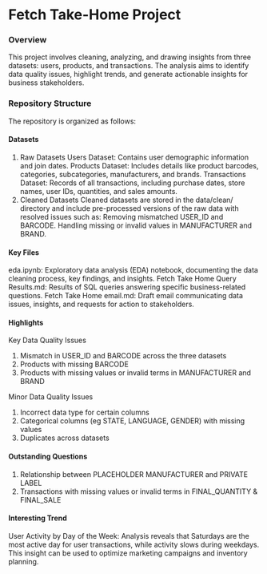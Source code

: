 # Fetch Take-Home Project

### Overview
This project involves cleaning, analyzing, and drawing insights from three datasets: users, products, and transactions. The analysis aims to identify data quality issues, highlight trends, and generate actionable insights for business stakeholders.

### Repository Structure
The repository is organized as follows:

#### Datasets
1. Raw Datasets
Users Dataset: Contains user demographic information and join dates.
Products Dataset: Includes details like product barcodes, categories, subcategories, manufacturers, and brands.
Transactions Dataset: Records of all transactions, including purchase dates, store names, user IDs, quantities, and sales amounts.
2. Cleaned Datasets
Cleaned datasets are stored in the data/clean/ directory and include pre-processed versions of the raw data with resolved issues such as:
Removing mismatched USER_ID and BARCODE.
Handling missing or invalid values in MANUFACTURER and BRAND.

#### Key Files
eda.ipynb: Exploratory data analysis (EDA) notebook, documenting the data cleaning process, key findings, and insights.
Fetch Take Home Query Results.md: Results of SQL queries answering specific business-related questions.
Fetch Take Home email.md: Draft email communicating data issues, insights, and requests for action to stakeholders.

#### Highlights
Key Data Quality Issues
1. Mismatch in USER_ID and BARCODE across the three datasets
2. Products with missing BARCODE
3. Products with missing values or invalid terms in MANUFACTURER and BRAND

Minor Data Quality Issues
1. Incorrect data type for certain columns
2. Categorical columns (eg STATE, LANGUAGE, GENDER) with missing values
3. Duplicates across datasets

#### Outstanding Questions 
1. Relationship between PLACEHOLDER MANUFACTURER and PRIVATE LABEL
2. Transactions with missing values or invalid terms in FINAL_QUANTITY & FINAL_SALE 

#### Interesting Trend
User Activity by Day of the Week: Analysis reveals that Saturdays are the most active day for user transactions, while activity slows during weekdays. This insight can be used to optimize marketing campaigns and inventory planning.
